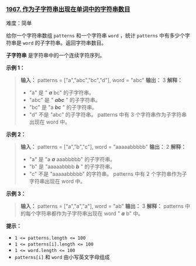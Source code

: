 ### [1967\. 作为子字符串出现在单词中的字符串数目](https://leetcode.cn/problems/number-of-strings-that-appear-as-substrings-in-word/)

难度：简单

给你一个字符串数组 `patterns` 和一个字符串 `word` ，统计 `patterns` 中有多少个字符串是 `word` 的子字符串。返回字符串数目。

**子字符串** 是字符串中的一个连续字符序列。

**示例 1：**

> **输入：** patterns = ["a","abc","bc","d"], word = "abc"
> **输出：** 3
> **解释：** 
> - "a" 是 "<em> **a** </em>bc" 的子字符串。
> - "abc" 是 "<em> **abc** </em>" 的子字符串。
> - "bc" 是 "a<em> **bc** </em>" 的子字符串。
> - "d" 不是 "abc" 的子字符串。
> patterns 中有 3 个字符串作为子字符串出现在 word 中。

**示例 2：**

> **输入：** patterns = ["a","b","c"], word = "aaaaabbbbb"
> **输出：** 2
> **解释：** 
> - "a" 是 "a<em> **a** </em>aaabbbbb" 的子字符串。
> - "b" 是 "aaaaabbbb<em> **b** </em>" 的子字符串。
> - "c" 不是 "aaaaabbbbb" 的字符串。
> patterns 中有 2 个字符串作为子字符串出现在 word 中。

**示例 3：**

> **输入：** patterns = ["a","a","a"], word = "ab"
> **输出：** 3
> **解释：** patterns 中的每个字符串都作为子字符串出现在 word "<em> **a** </em>b" 中。

**提示：**

- `1 <= patterns.length <= 100`
- `1 <= patterns[i].length <= 100`
- `1 <= word.length <= 100`
- `patterns[i]` 和 `word` 由小写英文字母组成
